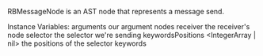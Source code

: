 RBMessageNode is an AST node that represents a message send.

Instance Variables:
	arguments	<SequenceableCollection of: RBValueNode>	 our argument nodes
	receiver	<RBValueNode>	the receiver's node
	selector	<Symbol>	the selector we're sending
	keywordsPositions	<IntegerArray | nil>	the positions of the selector keywords

